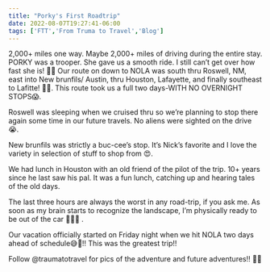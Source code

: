 ```yaml
---
title: "Porky's First Roadtrip"
date: 2022-08-07T19:27:41-06:00
tags: ['FTT','From Truma to Travel','Blog']
---
```



2,000+ miles one way. Maybe 2,000+ miles of driving during the entire stay. PORKY was a trooper. She gave us a smooth ride. I still can’t get over how fast she is! 🤩🏁 Our route on down to NOLA was south thru Roswell, NM, east into New brunfils/ Austin, thru Houston, Lafayette, and finally southeast to Lafitte! 🥳🤩. This route took us a full two days-WITH NO OVERNIGHT STOPS😱. 

Roswell was sleeping when we cruised thru so we’re planning to stop there again some time in our future travels. No aliens were sighted on the drive 😭. 

New brunfils was strictly a buc-cee’s stop. It’s Nick’s favorite and I love the variety in selection of stuff to shop from 😍. 

We had lunch in Houston with an old friend of the pilot of the trip. 10+ years since he last saw his pal. It was a fun lunch, catching up and hearing tales of the old days. 

The last three hours are always the worst in any road-trip, if you ask me. As soon as my brain starts to recognize the landscape, I’m physically ready to be out of the car 🤣🤣🤣 . 

Our vacation officially started on Friday night when we hit NOLA two days ahead of 
schedule😅🥹!! This was the greatest trip!! 

Follow @traumatotravel for pics of the adventure and future adventures!! 🥰🥰
